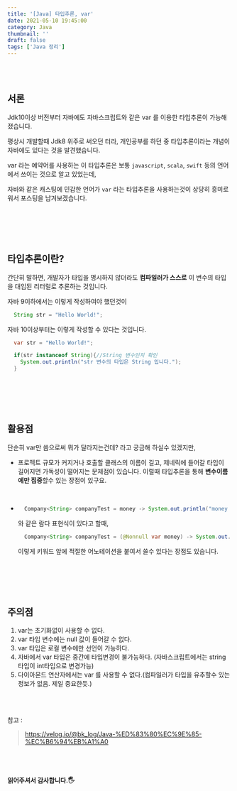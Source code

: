 ```yaml
---
title: '[Java] 타입추론, var'
date: 2021-05-10 19:45:00
category: Java
thumbnail: ''
draft: false
tags: ['Java 정리']
---
```


<br>
<br>

## 서론

Jdk10이상 버전부터 자바에도 자바스크립트와 같은 var 를 이용한 타입추론이 가능해졌습니다. <br>

평상시 개발할때 Jdk8 위주로 써오던 터라, 개인공부를 하던 중 타입추론이라는 개념이 자바에도 있다는 것을 발견했습니다. <br>

var 라는 예약어를 사용하는 이 타입추론은 보통 `javascript`, `scala`, `swift` 등의 언어에서 쓰이는 것으로 알고 있었는데, <br>

자바와 같은 캐스팅에 민감한 언어가 `var` 라는 타입추론을 사용하는것이 상당히 흥미로워서 포스팅을 남겨보겠습니다.

<br>
<br>
<br>
<br>

## 타입추론이란?

간단히 말하면, 개발자가 타입을 명시하지 않더라도 **컴파일러가 스스로** 이 변수의 타입을 대입된 리터럴로 추론하는 것입니다.

자바 9이하에서는 이렇게 작성하여야 했던것이

```JAVA
  String str = "Hello World!";
```

자바 10이상부터는 이렇게 작성할 수 있다는 것입니다.

```JAVA
  var str = "Hello World!";

  if(str instanceof String){//String 변수인지 확인
    System.out.println("str 변수의 타입은 String 입니다.");
  }
```

<br>
<br>
<br>
<br>

## 활용점

단순히 var만 씀으로써 뭐가 달라지는건데? 라고 궁금해 하실수 있겠지만, <br>

- 프로젝트 규모가 커지거나 호출할 클래스의 이름이 길고, 제네릭에 들어갈 타입이 길어지면 가독성이 떨어지는 문제점이 있습니다. 이럴때 타입추론을 통해 **변수이름에만 집중**할수 있는 장점이 있구요. <br>

<br>

- ```JAVA
    Company<String> companyTest = money -> System.out.println("money = " + money);
  ```

  와 같은 람다 표현식이 있다고 할때,

  ```JAVA
    Company<String> companyTest = (@Nonnull var money) -> System.out.println("money = " + money);
  ```

  이렇게 키워드 앞에 적절한 어노테이션을 붙여서 쓸수 있다는 장점도 있습니다.

<br>
<br>
<br>
<br>

## 주의점

1. var는 초기화없이 사용할 수 없다.
2. var 타입 변수에는 null 값이 들어갈 수 없다.
3. var 타입은 로컬 변수에만 선언이 가능하다.
4. 자바에서 var 타입은 중간에 타입변경이 불가능하다. (자바스크립트에서는 string타입이 int타입으로 변경가능)
5. 다이아몬드 연산자에서는 var 를 사용할 수 없다.(컴파일러가 타입을 유추할수 있는 정보가 없음. 제일 중요한듯.)

<br>
<br>

참고 :

> https://velog.io/@bk_log/Java-%ED%83%80%EC%9E%85-%EC%B6%94%EB%A1%A0

<br>
<br>

#### 읽어주셔서 감사합니다.🖐
